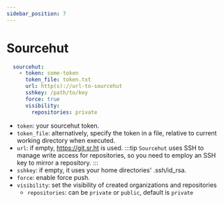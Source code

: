 ```yaml
---
sidebar_position: 7
---
```


# Sourcehut

```yaml title="config"
  sourcehut:
    - token: some-token
      token_file: token.txt
      url: http(s)://url-to-sourcehut
      sshkey: /path/to/key
      force: true
      visibility:
        repositories: private
```
- `token`: your sourcehut token.
- `token_file`: alternatively, specify the token in a file, relative to current working directory when executed.
- `url`: if empty, https://git.sr.ht is used.
:::tip
`Sourcehut` uses SSH to manage write access for repositories, so you need to employ an SSH key to mirror a repository.
:::
- `sshkey`: if empty, it uses your home directories' .ssh/id_rsa.
- `force`: enable force push.
- `visibility`: set the visibility of created organizations and repositories
    - `repositories`: can be `private` or `public`, default is `private`